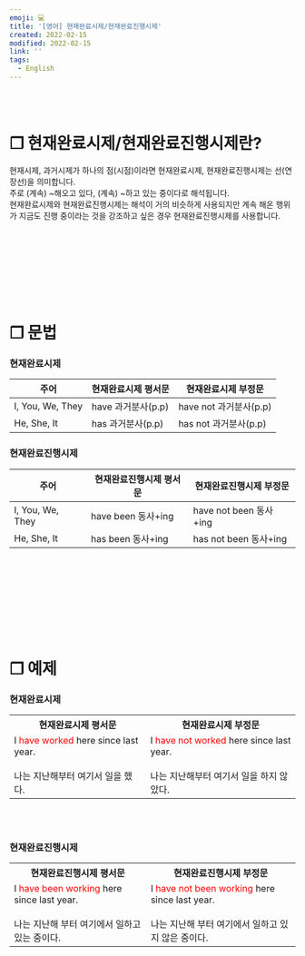 ```yaml
---
emoji: 💻
title: '[영어] 현재완료시제/현재완료진행시제'
created: 2022-02-15
modified: 2022-02-15
link: ''
tags:
  - English
---
```

<br></br>





# **❐ 현재완료시제/현재완료진행시제란?**
현재시제, 과거시제가 하나의 점(시점)이라면 현재완료시제, 현재완료진행시제는 선(연장선)을 의미합니다.  
주로 (계속) ~해오고 있다, (계속) ~하고 있는 중이다로 해석됩니다.  
현재완료시제와 현재완료진행시제는 해석이 거의 비슷하게 사용되지만 계속 해온 행위가 지금도 진행 중이라는 것을 강조하고 싶은 경우 현재완료진행시제를 사용합니다.  
<br></br><br></br><br></br><br></br>





# **❐ 문법**
### 현재완료시제
|주어|현재완료시제 평서문|현재완료시제 부정문|
|----|---|---|
|I, You, We, They|have 과거분사(p.p)|have not 과거분사(p.p)|
|He, She, It|has 과거분사(p.p)|has not 과거분사(p.p)|

### 현재완료진행시제
|주어|현재완료진행시제 평서문|현재완료진행시제 부정문|
|----|---|---|
|I, You, We, They|have been 동사+ing|have not been 동사+ing|
|He, She, It|has been 동사+ing|has not been 동사+ing|
<br></br><br></br><br></br><br></br>





# **❐ 예제**
### 현재완료시제
<table>
<tr>
  <th style="text-align: center">현재완료시제 평서문</th>
  <th style="text-align: center">현재완료시제 부정문</th>
</tr>
<tr>
  <td>I <span style="color:red">have worked</span> here since last year.<br></br>
      나는 지난해부터 여기서 일을 했다.
  </td>
  <td>I <span style="color:red">have not worked</span> here since last year.<br></br>
      나는 지난해부터 여기서 일을 하지 않았다.
  </td>
</tr>
</table>
<br></br>



### 현재완료진행시제
<table>
<tr>
  <th style="text-align: center">현재완료진행시제 평서문</th>
  <th style="text-align: center">현재완료진행시제 부정문</th>
</tr>
<tr>
  <td>I <span style="color:red">have been working</span> here since last year.<br></br>
      나는 지난해 부터 여기에서 일하고 있는 중이다.
  </td>
  <td>I <span style="color:red">have not been working</span> here since last year.<br></br>
      나는 지난해 부터 여기에서 일하고 있지 않은 중이다.
  </td>
</tr>
</table>
<br></br>
